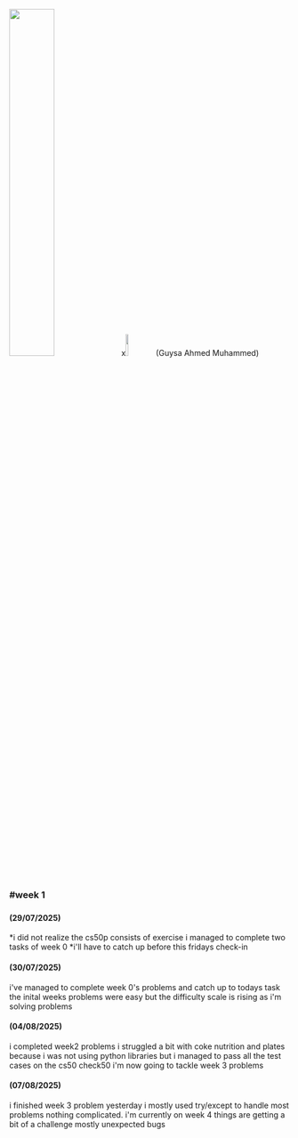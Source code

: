 <img src="https://pll.harvard.edu/themes/custom/twel_scholar/logo.svg" width="40%">x<img src="https://wethinkcode.co.za/wp-content/uploads/2020/08/W-1-1536x1536.png" width="10%"/>
(Guysa Ahmed Muhammed)<br/>
<h3>#week 1<h3> 
<h4>(29/07/2025)</h4> 
    *i did not realize the cs50p consists of exercise i managed to complete two tasks of week 0
    *i'll have to catch up before this fridays check-in

<h4>(30/07/2025)</h4>         
    i've managed to complete week 0's problems and catch up to todays task the inital weeks problems were easy but the difficulty scale is rising as i'm solving problems

<h4>(04/08/2025)</h4>
    i completed week2 problems i struggled a bit with coke nutrition and plates because i was not using python libraries but i managed to pass all the test cases on the cs50 check50 i'm now going to tackle week 3 problems 


<h4>(07/08/2025)</h4>
    i finished week 3 problem yesterday i mostly used try/except to handle most problems nothing complicated. i'm currently on week 4 things are getting a bit of a challenge mostly unexpected bugs 







